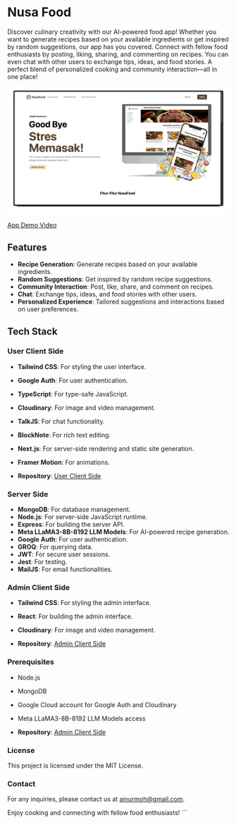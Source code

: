 # Nusa Food

Discover culinary creativity with our AI-powered food app! Whether you want to generate recipes based on your available ingredients or get inspired by random suggestions, our app has you covered. Connect with fellow food enthusiasts by posting, liking, sharing, and commenting on recipes. You can even chat with other users to exchange tips, ideas, and food stories. A perfect blend of personalized cooking and community interaction—all in one place!

![App Preview](assets/ezgif.com-animated-gif-maker.gif)

[App Demo Video](https://youtu.be/RGr6OuByLJ0?si=B2d_QjwRMiGunQzz)

## Features

-   **Recipe Generation**: Generate recipes based on your available ingredients.
-   **Random Suggestions**: Get inspired by random recipe suggestions.
-   **Community Interaction**: Post, like, share, and comment on recipes.
-   **Chat**: Exchange tips, ideas, and food stories with other users.
-   **Personalized Experience**: Tailored suggestions and interactions based on user preferences.

## Tech Stack

### User Client Side

-   **Tailwind CSS**: For styling the user interface.
-   **Google Auth**: For user authentication.
-   **TypeScript**: For type-safe JavaScript.
-   **Cloudinary**: For image and video management.
-   **TalkJS**: For chat functionality.
-   **BlockNote**: For rich text editing.
-   **Next.js**: For server-side rendering and static site generation.
-   **Framer Motion**: For animations.

-   **Repository**: [User Client Side](https://github.com/Nusa-Foods/web-client)

### Server Side

-   **MongoDB**: For database management.
-   **Node.js**: For server-side JavaScript runtime.
-   **Express**: For building the server API.
-   **Meta LLaMA3-8B-8192 LLM Models**: For AI-powered recipe generation.
-   **Google Auth**: For user authentication.
-   **GROQ**: For querying data.
-   **JWT**: For secure user sessions.
-   **Jest**: For testing.
-   **MailJS**: For email functionalities.

### Admin Client Side

-   **Tailwind CSS**: For styling the admin interface.
-   **React**: For building the admin interface.
-   **Cloudinary**: For image and video management.

-   **Repository**: [Admin Client Side](https://github.com/Nusa-Foods/admin-web-client)

### Prerequisites

-   Node.js
-   MongoDB
-   Google Cloud account for Google Auth and Cloudinary
-   Meta LLaMA3-8B-8192 LLM Models access

-   **Repository**: [Admin Client Side](https://github.com/Nusa-Foods/main-server)

### License

This project is licensed under the MIT License.

### Contact

For any inquiries, please contact us at ainurmoh@gmail.com.

Enjoy cooking and connecting with fellow food enthusiasts! ```
